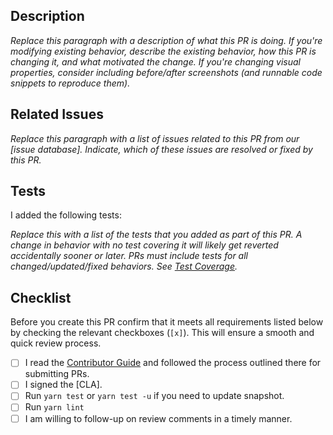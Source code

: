 ## Description

_Replace this paragraph with a description of what this PR is doing. If you're modifying existing behavior, describe the existing behavior, how this PR is changing it, and what motivated the change. If you're changing visual properties, consider including before/after screenshots (and runnable code snippets to reproduce them)._

## Related Issues

_Replace this paragraph with a list of issues related to this PR from our [issue database]. Indicate, which of these issues are resolved or fixed by this PR._

## Tests

I added the following tests:

_Replace this with a list of the tests that you added as part of this PR. A change in behavior with no test covering it
will likely get reverted accidentally sooner or later. PRs must include tests for all changed/updated/fixed behaviors. See [Test Coverage](https://codecov.io/gh/whatssub/whatssub-mobile)._

## Checklist

Before you create this PR confirm that it meets all requirements listed below by checking the relevant checkboxes (`[x]`). This will ensure a smooth and quick review process.

- [ ] I read the [Contributor Guide](https://github.com/whatssub/whatssub-mobile/blob/master/CONTRIBUTING.md) and followed the process outlined there for submitting PRs.
- [ ] I signed the [CLA].
- [ ] Run `yarn test` or `yarn test -u` if you need to update snapshot.
- [ ] Run `yarn lint`
- [ ] I am willing to follow-up on review comments in a timely manner.
